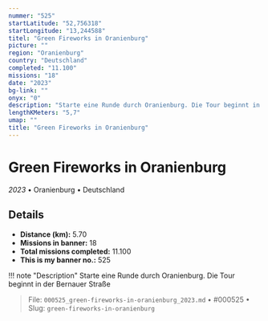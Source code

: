 ```yaml
---
nummer: "525"
startLatitude: "52,756318"
startLongitude: "13,244588"
titel: "Green Fireworks in Oranienburg"
picture: ""
region: "Oranienburg"
country: "Deutschland"
completed: "11.100"
missions: "18"
date: "2023"
bg-link: ""
onyx: "0"
description: "Starte eine Runde durch Oranienburg. Die Tour beginnt in der Bernauer Straße"
lengthKMeters: "5,7"
umap: ""
title: "Green Fireworks in Oranienburg"
---
```

# Green Fireworks in Oranienburg

*2023* • Oranienburg • Deutschland



## Details
- **Distance (km):** 5.70
- **Missions in banner:** 18
- **Total missions completed:** 11.100
- **This is my banner no.:** 525


!!! note "Description"
    Starte eine Runde durch Oranienburg. Die Tour beginnt in der Bernauer Straße




> File: `000525_green-fireworks-in-oranienburg_2023.md` • #000525 • Slug: `green-fireworks-in-oranienburg`
